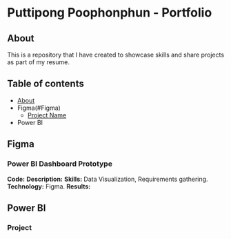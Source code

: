 # Puttipong Poophonphun - Portfolio

## About
This is a repository that I have created to showcase skills and share projects as part of my resume.
## Table of contents
  - [About](#about)
  - Figma(#Figma)
    - [Project Name](#project-name)
  - Power BI
## Figma
### Power BI Dashboard Prototype
**Code:** 
**Description:** 
**Skills:** Data Visualization, Requirements gathering.
**Technology:** Figma.
**Results:**
## Power BI
### Project
